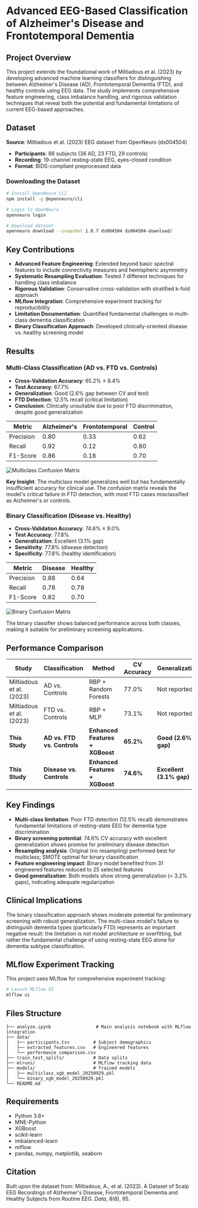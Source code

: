 # Advanced EEG-Based Classification of Alzheimer's Disease and Frontotemporal Dementia

## Project Overview

This project extends the foundational work of Miltiadous et al. (2023) by developing advanced machine learning classifiers for distinguishing between Alzheimer's Disease (AD), Frontotemporal Dementia (FTD), and healthy controls using EEG data. The study implements comprehensive feature engineering, class imbalance handling, and rigorous validation techniques that reveal both the potential and fundamental limitations of current EEG-based approaches.

## Dataset

**Source**: Miltiadous et al. (2023) EEG dataset from OpenNeuro (ds004504)
- **Participants**: 88 subjects (36 AD, 23 FTD, 29 controls)
- **Recording**: 19-channel resting-state EEG, eyes-closed condition
- **Format**: BIDS-compliant preprocessed data

### Downloading the Dataset

```bash
# Install OpenNeuro CLI
npm install -g @openneuro/cli

# Login to OpenNeuro
openneuro login

# Download dataset
openneuro download --snapshot 1.0.7 ds004504 ds004504-download/
```

## Key Contributions

- **Advanced Feature Engineering**: Extended beyond basic spectral features to include connectivity measures and hemispheric asymmetry
- **Systematic Resampling Evaluation**: Tested 7 different techniques for handling class imbalance
- **Rigorous Validation**: Conservative cross-validation with stratified k-fold approach
- **MLflow Integration**: Comprehensive experiment tracking for reproducibility
- **Limitation Documentation**: Quantified fundamental challenges in multi-class dementia classification
- **Binary Classification Approach**: Developed clinically-oriented disease vs. healthy screening model

## Results

### Multi-Class Classification (AD vs. FTD vs. Controls)
- **Cross-Validation Accuracy**: 65.2% ± 8.4%
- **Test Accuracy**: 67.7%
- **Generalization**: Good (2.6% gap between CV and test)
- **FTD Detection**: 12.5% recall (critical limitation)
- **Conclusion**: Clinically unsuitable due to poor FTD discrimination, despite good generalization

| Metric | Alzheimer's | Frontotemporal | Control |
|--------|-------------|----------------|---------|
| Precision | 0.80 | 0.33 | 0.62 |
| Recall | 0.92 | 0.12 | 0.80 |
| F1-Score | 0.86 | 0.18 | 0.70 |

![Multiclass Confusion Matrix](figures/confusion_matrix_multiclass.png)

**Key Insight**: The multiclass model generalizes well but has fundamentally insufficient accuracy for clinical use. The confusion matrix reveals the model's critical failure in FTD detection, with most FTD cases misclassified as Alzheimer's or controls.

### Binary Classification (Disease vs. Healthy)
- **Cross-Validation Accuracy**: 74.6% ± 9.0%
- **Test Accuracy**: 77.8%
- **Generalization**: Excellent (3.1% gap)
- **Sensitivity**: 77.8% (disease detection)
- **Specificity**: 77.8% (healthy identification)

| Metric | Disease | Healthy |
|--------|---------|---------|
| Precision | 0.88 | 0.64 |
| Recall | 0.78 | 0.78 |
| F1-Score | 0.82 | 0.70 |

![Binary Confusion Matrix](figures/confusion_matrix_binary.png)

The binary classifier shows balanced performance across both classes, making it suitable for preliminary screening applications.

## Performance Comparison

| Study | Classification | Method | CV Accuracy | Generalization |
|-------|---------------|--------|-------------|----------------|
| Miltiadous et al. (2023) | AD vs. Controls | RBP + Random Forests | 77.0% | Not reported |
| Miltiadous et al. (2023) | FTD vs. Controls | RBP + MLP | 73.1% | Not reported |
| **This Study** | **AD vs. FTD vs. Controls** | **Enhanced Features + XGBoost** | **65.2%** | **Good (2.6% gap)** |
| **This Study** | **Disease vs. Controls** | **Enhanced Features + XGBoost** | **74.6%** | **Excellent (3.1% gap)** |

## Key Findings

- **Multi-class limitation**: Poor FTD detection (12.5% recall) demonstrates fundamental limitations of resting-state EEG for dementia type discrimination
- **Binary screening potential**: 74.6% CV accuracy with excellent generalization shows promise for preliminary disease detection
- **Resampling analysis**: Original (no resampling) performed best for multiclass; SMOTE optimal for binary classification
- **Feature engineering impact**: Binary model benefited from 31 engineered features reduced to 25 selected features
- **Good generalization**: Both models show strong generalization (< 3.2% gaps), indicating adequate regularization

## Clinical Implications

The binary classification approach shows moderate potential for preliminary screening with robust generalization. The multi-class model's failure to distinguish dementia types (particularly FTD) represents an important negative result: the limitation is not model architecture or overfitting, but rather the fundamental challenge of using resting-state EEG alone for dementia subtype classification.

## MLflow Experiment Tracking

This project uses MLflow for comprehensive experiment tracking:

```bash
# Launch MLflow UI
mlflow ui
```

## Files Structure

```
├── analyze.ipynb                 # Main analysis notebook with MLflow integration
├── data/
│   ├── participants.tsv         # Subject demographics
│   ├── extracted_features.csv   # Engineered features
│   └── performance_comparison.csv
├── train_test_splits/           # Data splits
├── mlruns/                      # MLflow tracking data
├── models/                      # Trained models
│   ├── multiclass_xgb_model_20250929.pkl
│   └── binary_xgb_model_20250929.pkl
└── README.md
```

## Requirements

- Python 3.8+
- MNE-Python
- XGBoost
- scikit-learn
- imbalanced-learn
- mlflow
- pandas, numpy, matplotlib, seaborn

## Citation

Built upon the dataset from:
Miltiadous, A., et al. (2023). A Dataset of Scalp EEG Recordings of Alzheimer's Disease, Frontotemporal Dementia and Healthy Subjects from Routine EEG. *Data*, 8(6), 95.

